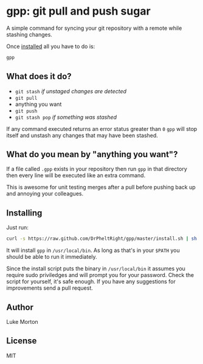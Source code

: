 # gpp: git pull and push sugar

A simple command for syncing your git repository with a
remote while stashing changes.

Once [installed](#installing) all you have to do is:

``` sh
gpp
```

## What does it do?

 - `git stash` *if unstaged changes are detected*
 - `git pull`
 - anything you want
 - `git push`
 - `git stash pop` *if something was stashed*

If any command executed returns an error status greater than
`0` `gpp` will stop itself and unstash any changes that may
have been stashed.

## What do you mean by "anything you want"?

If a file called `.gpp` exists in your repository then run
`gpp` in that directory then every line will be executed like
an extra command.

This is awesome for unit testing merges after a pull before
pushing back up and annoying your colleagues.

## Installing

Just run:

```sh
curl -s https://raw.github.com/DrPheltRight/gpp/master/install.sh | sh
```

It will install `gpp` in `/usr/local/bin`. As long as that's
in your `$PATH` you should be able to run it immediately.

Since the install script puts the binary in `/usr/local/bin`
it assumes you require sudo priviledges and will prompt you
for your password. Check the script for yourself, it's safe
enough. If you have any suggestions for improvements send a
pull request.

## Author

Luke Morton

## License

MIT